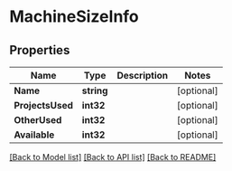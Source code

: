 # MachineSizeInfo

## Properties

Name | Type | Description | Notes
------------ | ------------- | ------------- | -------------
**Name** | **string** |  | [optional] 
**ProjectsUsed** | **int32** |  | [optional] 
**OtherUsed** | **int32** |  | [optional] 
**Available** | **int32** |  | [optional] 

[[Back to Model list]](../README.md#documentation-for-models) [[Back to API list]](../README.md#documentation-for-api-endpoints) [[Back to README]](../README.md)


